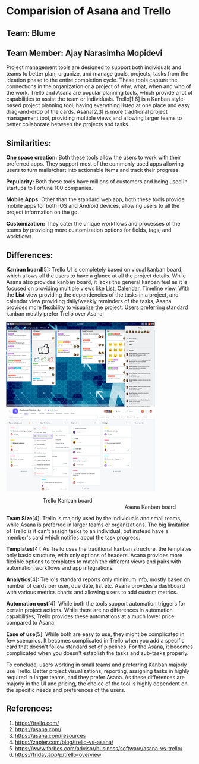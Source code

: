 # Comparision of Asana and Trello

## Team: Blume
## Team Member: Ajay Narasimha Mopidevi


Project management tools are designed to support both individuals and teams to better plan, organize, and manage goals, projects, tasks from the ideation phase to the entire completion cycle. These tools capture the connections in the organization or a project of why, what, when and who of the work. Trello and Asana are popular planning tools, which provide a lot of capabilities to assist the team or individuals.  Trello[1,6] is a Kanban style-based project planning tool, having everything listed at one place and easy drag-and-drop of the cards.  Asana[2,3] is more traditional project management tool, providing multiple views and allowing larger teams to better collaborate between the projects and tasks.  

## Similarities:
**One space creation:** Both these tools allow the users to work with their preferred apps. They support most of the commonly used apps allowing users to turn mails/chart into actionable items and track their progress.

**Popularity:** Both these tools have millions of customers and being used in startups to Fortune 100 companies.

**Mobile Apps:** Other than the standard web app, both these tools provide mobile apps for both iOS and Android devices, allowing users to all the project information on the go. 

**Customization:** They cater the unique workflows and processes of the teams by providing more customization options for fields, tags, and workflows.

## Differences:
**Kanban board**[5]: Trello UI is completely based on visual kanban board, which allows all the users to have a glance at all the project details. While Asana also provides kanban board, it lacks the general kanban feel as it is focused on providing multiple views like List, Calendar, Timeline view.  With the **List** view providing the dependencies of the tasks in a project, and calendar view providing daily/weekly reminders of the tasks, Asana provides more flexibility to visualize the project. Users preferring standard kanban mostly prefer Trello over Asana.


![Trello Kanban board](Trello_kanban.png "Trello Kanban board") &nbsp;&nbsp;&nbsp;&nbsp;&nbsp;&nbsp;&nbsp;&nbsp;&nbsp;&nbsp;&nbsp;&nbsp;&nbsp;&nbsp;&nbsp;&nbsp;            ![](Asana_kanban.png "Asana Kanban board")

&nbsp;&nbsp;&nbsp;&nbsp;&nbsp;&nbsp;&nbsp;&nbsp;&nbsp;&nbsp;&nbsp;&nbsp;&nbsp;&nbsp;&nbsp;&nbsp;&nbsp;&nbsp;&nbsp;&nbsp;&nbsp;&nbsp;&nbsp;&nbsp; Trello Kanban board &nbsp;&nbsp;&nbsp;&nbsp;&nbsp;&nbsp;&nbsp;&nbsp;&nbsp;&nbsp;&nbsp;&nbsp;&nbsp;&nbsp;&nbsp;&nbsp;&nbsp;&nbsp;&nbsp;&nbsp;&nbsp;&nbsp;&nbsp;&nbsp;&nbsp;&nbsp;&nbsp;&nbsp;&nbsp;&nbsp;&nbsp;&nbsp;&nbsp;&nbsp;&nbsp;&nbsp;&nbsp;&nbsp;&nbsp;&nbsp;&nbsp;&nbsp;&nbsp;&nbsp;&nbsp;&nbsp;&nbsp;&nbsp;&nbsp;&nbsp;&nbsp;&nbsp;&nbsp;&nbsp;&nbsp;&nbsp;&nbsp;&nbsp;&nbsp;&nbsp;&nbsp;&nbsp;&nbsp;&nbsp;&nbsp;&nbsp;&nbsp;&nbsp;&nbsp;&nbsp;&nbsp;&nbsp;&nbsp;&nbsp;&nbsp;&nbsp;&nbsp;&nbsp;&nbsp;&nbsp; Asana Kanban board

**Team Size**[4]: Trello is majorly used by the individuals and small teams, while Asana is preferred in larger teams or organizations. The big limitation of Trello is it can't assign tasks to an individual, but instead have a member's card which notifies about the task progress. 

**Templates**[4]:  As Trello uses the traditional kanban structure, the templates only basic structure, with only options of headers. Asana provides more flexible options to templates to match the different views and pairs with automation workflows and app integrations.

**Analytics**[4]: Trello's standard reports only minimum info, mostly based on number of cards per user, due date, list etc. Asana provides a dashboard with various metrics charts and allowing users to add custom metrics.

**Automation cost**[4]: While both the tools support automation triggers for certain project actions. While there are no differences in automation capabilities, Trello provides these automations at a much lower price compared to Asana.  

**Ease of use**[5]: While both are easy to use, they might be complicated in few scenarios. It becomes complicated in Trello when you add a specific card that doesn't follow standard set of pipelines. For the Asana, it becomes complicated when you doesn't establish the tasks and sub-tasks properly.

To conclude, users working in small teams and preferring Kanban majorly use Trello. Better project visualizations, reporting, assigning tasks in highly required in larger teams, and they prefer Asana. As these differences are majorly in the UI and pricing, the choice of the tool is highly dependent on the specific needs and preferences of the users.

## References:
1. https://trello.com/
2. https://asana.com/
3. https://asana.com/resources
4. https://zapier.com/blog/trello-vs-asana/
5. https://www.forbes.com/advisor/business/software/asana-vs-trello/
6. https://friday.app/p/trello-overview
